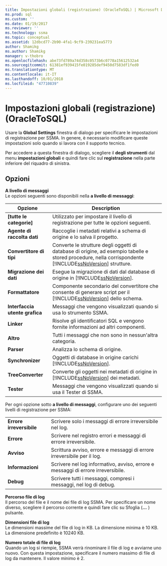 ```yaml
---
title: Impostazioni globali (registrazione) (OracleToSQL) | Microsoft Docs
ms.prod: sql
ms.custom: ''
ms.date: 01/19/2017
ms.reviewer: ''
ms.technology: ssma
ms.topic: conceptual
ms.assetid: 12dbcd77-2b90-4fa1-9cf9-239231ea5773
author: Shamikg
ms.author: Shamikg
manager: v-thobro
ms.openlocfilehash: abe73fd789a74d358c0573b6c0778a15612532a4
ms.sourcegitcommit: 61381ef939415fe019285def9450d7583df1fed0
ms.translationtype: MT
ms.contentlocale: it-IT
ms.lasthandoff: 10/01/2018
ms.locfileid: "47710839"
---
```

# <a name="global-settings-logging-oracletosql"></a>Impostazioni globali (registrazione) (OracleToSQL)
Usare la **Global Settings** finestra di dialogo per specificare le impostazioni di registrazione per SSMA. In genere, è necessario modificare queste impostazioni solo quando si lavora con il supporto tecnico.  
  
Per accedere a questa finestra di dialogo, scegliere il **degli strumenti** dal menu **impostazioni globali** e quindi fare clic sul **registrazione** nella parte inferiore del riquadro di sinistra.  
  
## <a name="options"></a>Opzioni  
**A livello di messaggi**  
Le opzioni seguenti sono disponibili nella **a livello di messaggi**:  
  
|Opzione|Description|  
|----------|---------------|  
|**[tutte le categorie]**|Utilizzato per impostare il livello di registrazione per tutte le opzioni seguenti.|  
|**Agente di raccolta dati**|Raccoglie i metadati relativi a schema di origine e lo salva il progetto.|  
|**Convertitore di tipi**|Converte le strutture degli oggetti di database di origine, ad esempio tabelle e stored procedure, nella corrispondente [!INCLUDE[ssNoVersion](../../includes/ssnoversion-md.md)] strutture.|  
|**Migrazione dei dati**|Esegue la migrazione di dati dal database di origine in [!INCLUDE[ssNoVersion](../../includes/ssnoversion-md.md)].|  
|**Formattatore**|Componente secondario del convertitore che consente di generare script per il [!INCLUDE[ssNoVersion](../../includes/ssnoversion-md.md)] dello schema.|  
|**Interfaccia utente grafica**|Messaggi che vengono visualizzati quando si usa lo strumento SSMA.|  
|**Linker**|Risolve gli identificatori SQL e vengono fornite informazioni ad altri componenti.|  
|**Altro**|Tutti i messaggi che non sono in nessun'altra categoria.|  
|**Parser**|Analizza lo schema di origine.|  
|**Synchronizer**|Oggetti di database in origine carichi [!INCLUDE[ssNoVersion](../../includes/ssnoversion-md.md)].|  
|**TreeConverter**|Converte gli oggetti nei metadati di origine in [!INCLUDE[ssNoVersion](../../includes/ssnoversion-md.md)] dei metadati.|  
|**Tester**|Messaggi che vengono visualizzati quando si usa il Tester di SSMA.|  
  
Per ogni opzione sotto **a livello di messaggi**, configurare uno dei seguenti livelli di registrazione per SSMA:  
  
|||  
|-|-|  
|**Errore irreversibile**|Scrivere solo i messaggi di errore irreversibile nel log.|  
|**Errore**|Scrivere nel registro errori e messaggi di errore irreversibile.|  
|**Avviso**|Scrittura avviso, errore e messaggi di errore irreversibile per il log.|  
|**Informazioni**|Scrivere nel log informativo, avviso, errore e messaggi di errore irreversibile.|  
|**Debug**|Scrivere tutti i messaggi, compresi i messaggi, nel log di debug.|  
  
**Percorso file di log**  
Il percorso del file e il nome dei file di log SSMA. Per specificare un nome diverso, scegliere il percorso corrente e quindi fare clic su Sfoglia (**...** ) pulsante.  
  
**Dimensioni file di log**  
Le dimensioni massime del file di log in KB. La dimensione minima è 10 KB. La dimensione predefinito è 10240 KB.  
  
**Numero totale di file di log**  
Quando un log si riempie, SSMA verrà rinominare il file di log e avviarne uno nuovo. Con questa impostazione, specificare il numero massimo di file di log da mantenere. Il valore minimo è 2.  
  
